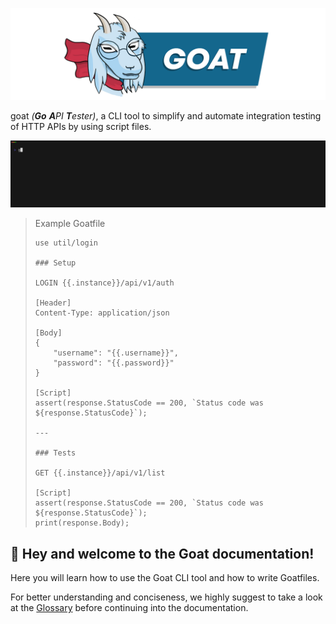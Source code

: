 ![](../assets/banner.png)

goat *(**Go** **A**PI **T**ester)*, a CLI tool to simplify and automate integration testing of HTTP APIs by using script files.

![](../assets/demo.gif)

> Example Goatfile
> ```
> use util/login
> 
> ### Setup
> 
> LOGIN {{.instance}}/api/v1/auth
> 
> [Header]
> Content-Type: application/json
> 
> [Body]
> { 
>     "username": "{{.username}}",
>     "password": "{{.password}}"
> }
> 
> [Script]
> assert(response.StatusCode == 200, `Status code was ${response.StatusCode}`);
> 
> ---
> 
> ### Tests
> 
> GET {{.instance}}/api/v1/list
> 
> [Script]
> assert(response.StatusCode == 200, `Status code was ${response.StatusCode}`);
> print(response.Body);
> ```

## 📖 Hey and welcome to the Goat documentation!

Here you will learn how to use the Goat CLI tool and how to write Goatfiles.

For better understanding and conciseness, we highly suggest to take a look at the [Glossary](/introduction/glossary.md) before continuing into the documentation.
